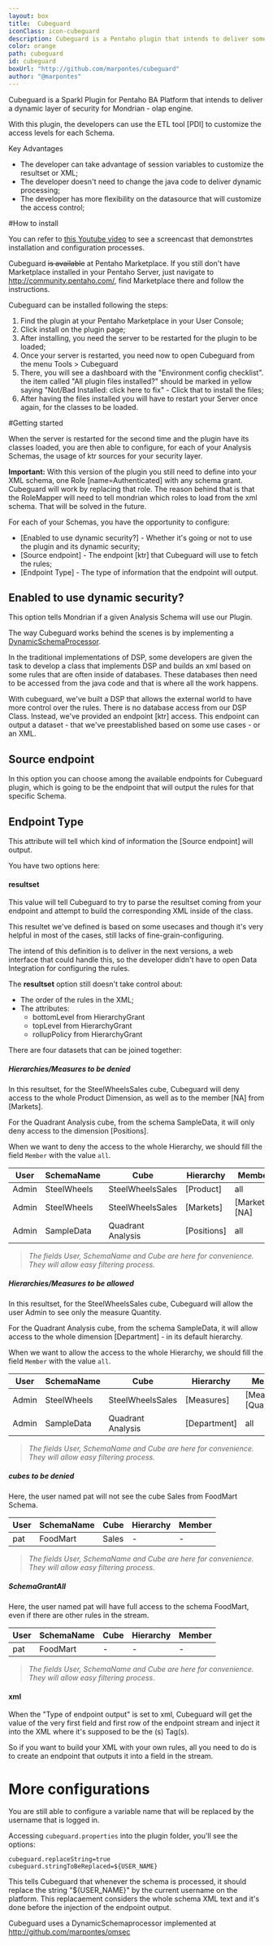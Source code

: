 ```yaml
---
layout: box
title:  Cubeguard
iconClass: icon-cubeguard
description: Cubeguard is a Pentaho plugin that intends to deliver some simplicity on implementing mondrian security.
color: orange
path: cubeguard
id: cubeguard
boxUrl: "http://github.com/marpontes/cubeguard"
author: "@marpontes"
---
```


Cubeguard is a Sparkl Plugin for Pentaho BA Platform that intends to deliver a dynamic layer of security for Mondrian - olap engine.

With this plugin, the developers can use the ETL tool [PDI] to customize the access levels for each Schema.

Key Advantages

* The developer can take advantage of session variables to customize the resultset or XML;
* The developer doesn't need to change the java code to deliver dynamic processing;
* The developer has more flexibility on the datasource that will customize the access control;

#How to install

You can refer to [this Youtube video](http://youtu.be/pfYemaR_5hU) to see a screencast that demonstrtes installation and configuration processes.

Cubeguard ~~is available~~ at Pentaho Marketplace. If you still don't have Marketplace installed in your Pentaho Server, just navigate to http://community.pentaho.com/, find Marketplace there and follow the instructions.

Cubeguard can be installed following the steps:

1. Find the plugin at your Pentaho Marketplace in your User Console;
2. Click install on the plugin page;
3. After installing, you need the server to be restarted for the plugin to be loaded;
4. Once your server is restarted, you need now to open Cubeguard from the menu Tools > Cubeguard
5. There, you will see a dashboard with the "Environment config checklist". the item called "All plugin files installed?" should be marked in yellow saying "Not/Bad Installed: click here to fix" - Click that to install the files;
6. After having the files installed you will have to restart your Server once again, for the classes to be loaded.

#Getting started

When the server is restarted for the second time and the plugin have its classes loaded, you are then able to configure, for each of your Analysis Schemas, the usage of ktr sources for your security layer.

**Important:** With this version of the plugin you still need to define into your XML schema, one Role [name=Authenticated] with any schema grant. Cubeguard will work by replacing that role. The reason behind that is that the RoleMapper will need to tell mondrian which roles to load from the xml schema. That will be solved in the future.

For each of your Schemas, you have the opportunity to configure:

* [Enabled to use dynamic security?] - Whether it's going or not to use the plugin and its dynamic security;
* [Source endpoint] - The endpoint [ktr] that Cubeguard will use to fetch the rules;
* [Endpoint Type] - The type of information that the endpoint will output.

## Enabled to use dynamic security?

This option tells Mondrian if a given Analysis Schema will use our Plugin.

The way Cubeguard works behind the scenes is by implementing a [DynamicSchemaProcessor](http://mondrian.pentaho.com/documentation/schema.php#Schema_processor).

In the traditional implementations of DSP, some developers are given the task to develop a class that implements DSP and builds an xml based on some rules that are often inside of databases. These databases then need to be accessed from the java code and that is where all the work happens.

With cubeguard, we've built a DSP that allows the external world to have more control over the rules. There is no database access from our DSP Class. Instead, we've provided an endpoint [ktr] access. This endpoint can output a dataset - that we've preestablished based on some use cases - or an XML.

## Source endpoint

In this option you can choose among the available endpoints for Cubeguard plugin, which is going to be the endpoint that will output the rules for that specific Schema.

## Endpoint Type

This attribute will tell which kind of information the [Source endpoint] will output.

You have two options here:

#### resultset

This value will tell Cubeguard to try to parse the resultset coming from your endpoint and attempt to build the corresponding XML inside of the class.

This resultet we've defined is based on some usecases and though it's very helpful in most of the cases, still lacks of fine-grain-configuring.

The intend of this definition is to deliver in the next versions, a web interface that could handle this, so the developer didn't have to open Data Integration for configuring the rules.

The **resultset** option still doesn't take control about:
* The order of the rules in the XML;
* The attributes:
   * bottomLevel from HierarchyGrant
   * topLevel from HierarchyGrant
   * rollupPolicy from HierarchyGrant

There are four datasets that can be joined together:

##### Hierarchies/Measures to be denied

In this resultset, for the SteelWheelsSales cube, Cubeguard will deny access to the whole Product Dimension, as well as to the member [NA] from [Markets].

For the Quadrant Analysis cube, from the schema SampleData, it will only deny access to the dimension [Positions].

When we want to deny the access to the whole Hierarchy, we should fill the field `Member` with the value `all`.


| User          | SchemaName    | Cube              | Hierarchy     | Member         |
| ------------- | ------------- | ----------------- | ------------- | -------------- |
| Admin         | SteelWheels   | SteelWheelsSales  | [Product]     | all            |
| Admin         | SteelWheels   | SteelWheelsSales  | [Markets]     | [Markets].[NA] |
| Admin         | SampleData    | Quadrant Analysis | [Positions]   | all            |

> _The fields User, SchemaName and Cube are here for convenience. They will allow easy filtering process._

##### Hierarchies/Measures to be allowed

In this resultset, for the SteelWheelsSales cube, Cubeguard will allow the user Admin to see only the measure Quantity.

For the Quadrant Analysis cube, from the schema SampleData, it will allow access to the whole dimension [Department] - in its default hierarchy.

When we want to allow the access to the whole Hierarchy, we should fill the field `Member` with the value `all`.


| User          | SchemaName    | Cube              | Hierarchy     | Member                  |
| ------------- | ------------- | ----------------- | ------------- | ----------------------- |
| Admin         | SteelWheels   | SteelWheelsSales  | [Measures]    | [Measures].[Quantity]   |
| Admin         | SampleData    | Quadrant Analysis | [Department]  | all                     |

> _The fields User, SchemaName and Cube are here for convenience. They will allow easy filtering process._

##### cubes to be denied

Here, the user named pat will not see the cube Sales from FoodMart Schema.


| User          | SchemaName    | Cube              | Hierarchy     | Member                  |
| ------------- | ------------- | ----------------- | ------------- | ----------------------- |
| pat         | FoodMart   | Sales  | -    | -   |

> _The fields User, SchemaName and Cube are here for convenience. They will allow easy filtering process._


##### SchemaGrantAll

Here, the user named pat will have full access to the schema FoodMart, even if there are other rules in the stream.


| User          | SchemaName    | Cube              | Hierarchy     | Member                  |
| ------------- | ------------- | ----------------- | ------------- | ----------------------- |
| pat         | FoodMart   | -  | -    | -   |

> _The fields User, SchemaName and Cube are here for convenience. They will allow easy filtering process._


#### xml

When the "Type of endpoint output" is set to xml, Cubeguard will get the value of the very first field and first row of the endpoint stream and inject it into the XML where it's supposed to be the <Role>(s) Tag(s).

So if you want to build your XML with your own rules, all you need to do is to create an endpoint that outputs it into a field in the stream.

# More configurations

You are still able to configure a variable name that will be replaced by the username that is logged in.

Accessing `cubeguard.properties` into the plugin folder, you'll see the options:
```
cubeguard.replaceString=true
cubeguard.stringToBeReplaced=${USER_NAME}
```

This tells Cubeguard that whenever the schema is processed, it should replace the string "${USER_NAME}" by the current username on the platform. This replacaement considers the whole schema XML text and it's done before the injection of the endpoint output.

Cubeguard uses a DynamicSchemaprocessor implemented at http://github.com/marpontes/omsec